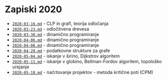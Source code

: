 # Zapiski 2020

* [`2020-03-16.md`](2020-03-16.md) - CLP in grafi, teorija odločanja
* [`2020-03-23.md`](2020-03-23.md) - odločitvena drevesa
* [`2020-03-30.md`](2020-03-30.md) - dinamično programiranje
* [`2020-04-06.md`](2020-04-06.md) - dinamično programiranje
* [`2020-04-08.md`](2020-04-08.md) - dinamično programiranje
* [`2020-04-20.md`](2020-04-20.md) - podatkovne strukture za grafe
* [`2020-05-04.md`](2020-05-04.md) - iskanje v širino, Dijkstrov algoritem
* [`2020-05-11.md`](2020-05-11.md) - iskanje v globino, Bellman-Fordov algoritem, topološko urejanje
* [`2020-05-18.md`](2020-05-18.md) - načrtovanje projektov - metoda kritične poti (CPM)
